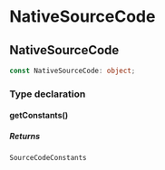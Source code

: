 # NativeSourceCode

## NativeSourceCode

```ts
const NativeSourceCode: object;
```

### Type declaration

#### getConstants()

##### Returns

`SourceCodeConstants`
